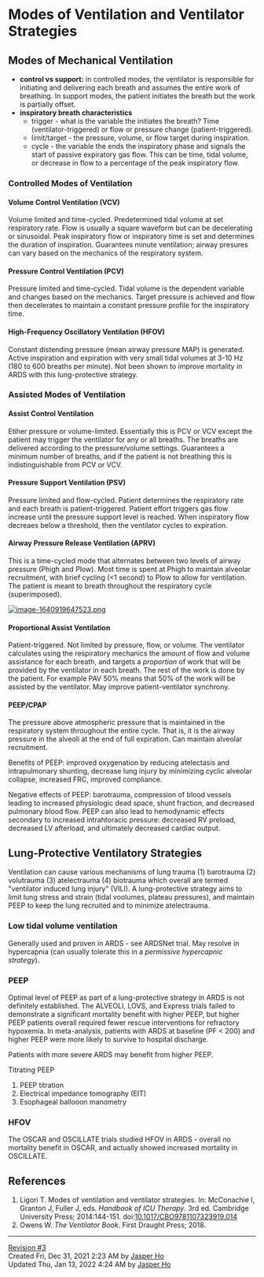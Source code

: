 Modes of Ventilation and Ventilator Strategies
==============================================

Modes of Mechanical Ventilation
-------------------------------

*   **control vs support:** in controlled modes, the ventilator is responsible for initiating and delivering each breath and assumes the entire work of breathing. In support modes, the patient initiates the breath but the work is partially offset.
*   **inspiratory breath characteristics**
    *   trigger - what is the variable the initiates the breath? Time (ventilator-triggered) or flow or pressure change (patient-triggered).
    *   limit/target - the pressure, volume, or flow target during inspiration.
    *   cycle - the variable the ends the inspiratory phase and signals the start of passive expiratory gas flow. This can be time, tidal volume, or decrease in flow to a percentage of the peak inspiratory flow.

### Controlled Modes of Ventilation

#### Volume Control Ventilation (VCV)

Volume limited and time-cycled. Predetermined tidal volume at set respiratory rate. Flow is usually a square waveform but can be decelerating or sinusoidal. Peak inspiratory flow or inspiratory time is set and determines the duration of inspiration. Guarantees minute ventilation; airway presures can vary based on the mechanics of the respiratory system.

#### Pressure Control Ventilation (PCV)

Pressure limited and time-cycled. Tidal volume is the dependent variable and changes based on the mechanics. Target pressure is achieved and flow then decelerates to maintain a constant pressure profile for the inspiratory time.

#### High-Frequency Oscillatory Ventilation (HFOV)

Constant distending pressure (mean airway pressure MAP) is generated. Active inspiration and expiration with very small tidal volumes at 3-10 Hz (180 to 600 breaths per minute). Not been shown to improve mortality in ARDS with this lung-protective strategy.

### Assisted Modes of Ventilation

#### Assist Control Ventilation

Etiher pressure or volume-limited. Essentially this is PCV or VCV except the patient may trigger the ventilator for any or all breaths. The breaths are delivered according to the pressure/volume settings. Guarantees a minimum number of breaths, and if the patient is not breathing this is indistinguishable from PCV or VCV.

#### Pressure Support Ventilation (PSV)

Pressure limited and flow-cycled. Patient determines the respiratory rate and each breath is patient-triggered. Patient effort triggers gas flow increase until the pressure support level is reached. When inspiratory flow decreaes below a threshold, then the ventilator cycles to expiration.

#### Airway Pressure Release Ventilation (APRV)

This is a time-cycled mode that alternates between two levels of airway pressure (Phigh and Plow). Most time is spent at Phigh to maintain alveolar recruitment, with brief cycling (<1 second) to Plow to allow for ventilation. The patient is meant to breath throughout the respiratory cycle (superimposed).

[![image-1640919647523.png](http://medreference.ca/uploads/images/gallery/2021-12/scaled-1680-/NJMgpKTJ35P4tKeT-image-1640919647523.png)](http://medreference.ca/uploads/images/gallery/2021-12/NJMgpKTJ35P4tKeT-image-1640919647523.png)

#### Proportional Assist Ventilation

Patient-triggered. Not limited by pressure, flow, or volume. The ventilator calculates using the respiratory mechanics the amount of flow and volume assistance for each breath, and targets a _proportion_ of work that will be provided by the ventilator in each breath. The rest of the work is done by the patient. For example PAV 50% means that 50% of the work will be assisted by the ventilator. May improve patient-ventilator synchrony.

#### PEEP/CPAP

The pressure above atmospheric pressure that is maintained in the respiratory system throughout the entire cycle. That is, it is the airway pressure in the alveoli at the end of full expiration. Can maintain alveolar recruitment.

Benefits of PEEP: improved oxygenation by reducing atelectasis and intrapulmonary shunting, decrease lung injury by minimizing cyclic alveolar collapse, increased FRC, improved compliance.

Negative effects of PEEP: barotrauma, compression of blood vessels leading to increased physiologic dead space, shunt fraction, and decreased pulmonary blood flow. PEEP can also lead to hemodynamic effects secondary to increased intrahtoracic pressure: decreased RV preload, decreased LV afterload, and ultimately decreased cardiac output.

Lung-Protective Ventilatory Strategies
--------------------------------------

Ventilation can cause various mechanisms of lung trauma (1) barotrauma (2) volutrauma (3) atelectrauma (4) biotrauma which overall are termed "ventilator induced lung injury" (VILI). A lung-protective strategy aims to limit lung stress and strain (tidal voolumes, plateau pressures), and maintain PEEP to keep the lung recruited and to minimize atelectrauma.

### Low tidal volume ventilation

Generally used and proven in ARDS - see ARDSNet trial. May resolve in hypercapnia (can usually tolerate this in a _permissive hypercapnic strategy_).

### PEEP

Optimal level of PEEP as part of a lung-protective strategy in ARDS is not definitely established. The ALVEOLI, LOVS, and Express trials failed to demonstrate a significant mortality benefit with higher PEEP, but higher PEEP patients overall required fewer rescue interventions for refractory hypoxemia. In meta-analysis, patients with ARDS at baseline (PF < 200) and higher PEEP were more likely to survive to hospital discharge.

Patients with more severe ARDS may benefit from higher PEEP.

Titrating PEEP

1.  PEEP titration
2.  Electrical impedance tomography (EIT)
3.  Esophageal ballooon manometry

### HFOV

The OSCAR and OSCILLATE trials studied HFOV in ARDS - overall no mortality benefit in OSCAR, and actually showed increased mortality in OSCILLATE.

References
----------

1.  Ligori T. Modes of ventilation and ventilator strategies. In: McConachie I, Granton J, Fuller J, eds. _Handbook of ICU Therapy_. 3rd ed. Cambridge University Press; 2014:144-151. doi:[10.1017/CBO9781107323919.014](https://doi.org/10.1017/CBO9781107323919.014)
2.  Owens W. _The Ventilator Book_. First Draught Press; 2018.

* * *

[Revision #3  
](http://medreference.ca:8080/books/critical-care-medicine/page/modes-of-ventilation-and-ventilator-strategies/revisions)Created Fri, Dec 31, 2021 2:23 AM by [Jasper Ho](http://medreference.ca:8080/user/1)  
Updated Thu, Jan 13, 2022 4:24 AM by [Jasper Ho](http://medreference.ca:8080/user/1)